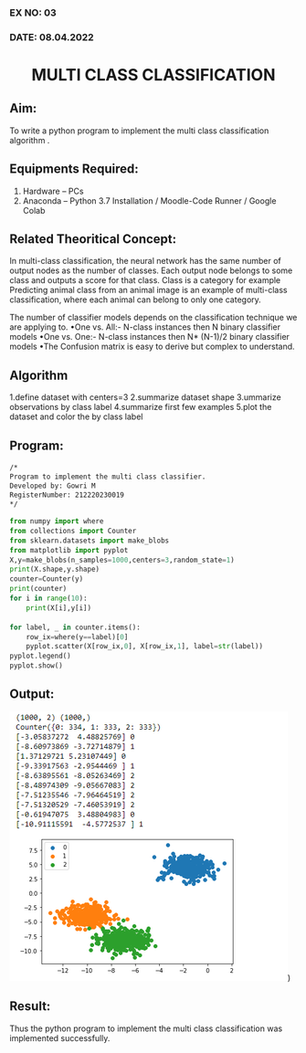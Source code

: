 ### EX NO: 03
### DATE: 08.04.2022
# <p align="center"> MULTI CLASS CLASSIFICATION</P>

## Aim:
To write a python program to implement the multi class classification algorithm .

## Equipments Required:
1. Hardware – PCs
2. Anaconda – Python 3.7 Installation / Moodle-Code Runner / Google Colab

## Related Theoritical Concept:
In multi-class classification, the neural network has the same number of output nodes as the number of classes. Each output node belongs to some class and outputs a score for that class. Class is a category for example Predicting animal class from an animal image is an example of multi-class classification, where each animal can belong to only one category.

The number of classifier models depends on the classification technique we are applying to.
•One vs. All:- N-class instances then N binary classifier models
•One vs. One:- N-class instances then N* (N-1)/2 binary classifier models
•The Confusion matrix is easy to derive but complex to understand.

## Algorithm
1.define dataset with centers=3
2.summarize dataset shape
3.ummarize observations by class label
4.summarize first few examples
5.plot the dataset and color the by class label

## Program:
```
/*
Program to implement the multi class classifier.
Developed by: Gowri M
RegisterNumber: 212220230019
*/
```
```python
from numpy import where
from collections import Counter
from sklearn.datasets import make_blobs
from matplotlib import pyplot
X,y=make_blobs(n_samples=1000,centers=3,random_state=1)
print(X.shape,y.shape)
counter=Counter(y)
print(counter)
for i in range(10):
    print(X[i],y[i])
    
for label, _ in counter.items():
    row_ix=where(y==label)[0]
    pyplot.scatter(X[row_ix,0], X[row_ix,1], label=str(label))
pyplot.legend()
pyplot.show()

```

## Output:
![output](./static/img/nn3.png))


## Result:
Thus the python program to implement the multi class classification was implemented successfully.
